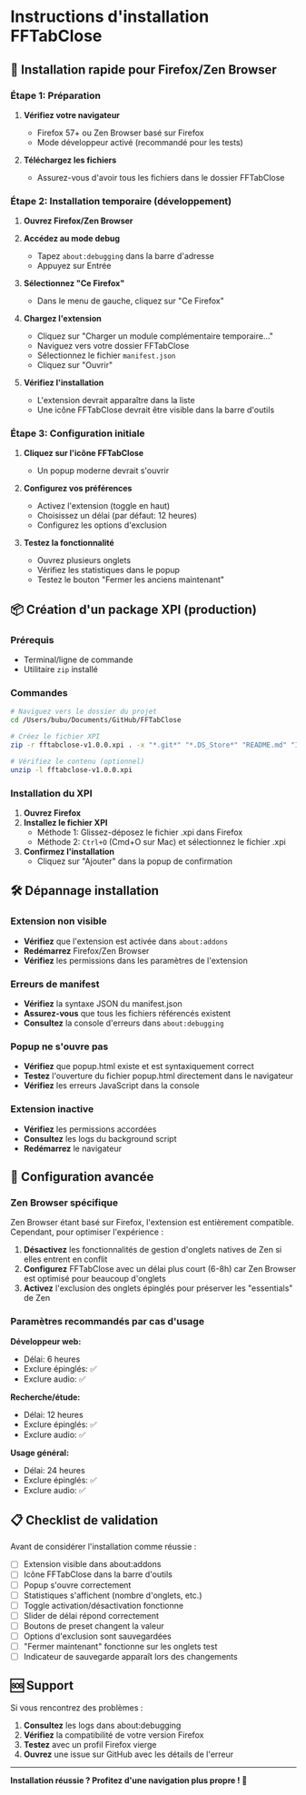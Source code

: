 # Instructions d'installation FFTabClose

## 🚀 Installation rapide pour Firefox/Zen Browser

### Étape 1: Préparation

1. **Vérifiez votre navigateur**
   - Firefox 57+ ou Zen Browser basé sur Firefox
   - Mode développeur activé (recommandé pour les tests)

2. **Téléchargez les fichiers**
   - Assurez-vous d'avoir tous les fichiers dans le dossier FFTabClose

### Étape 2: Installation temporaire (développement)

1. **Ouvrez Firefox/Zen Browser**

2. **Accédez au mode debug**
   - Tapez `about:debugging` dans la barre d'adresse
   - Appuyez sur Entrée

3. **Sélectionnez "Ce Firefox"**
   - Dans le menu de gauche, cliquez sur "Ce Firefox"

4. **Chargez l'extension**
   - Cliquez sur "Charger un module complémentaire temporaire..."
   - Naviguez vers votre dossier FFTabClose
   - Sélectionnez le fichier `manifest.json`
   - Cliquez sur "Ouvrir"

5. **Vérifiez l'installation**
   - L'extension devrait apparaître dans la liste
   - Une icône FFTabClose devrait être visible dans la barre d'outils

### Étape 3: Configuration initiale

1. **Cliquez sur l'icône FFTabClose**
   - Un popup moderne devrait s'ouvrir

2. **Configurez vos préférences**
   - Activez l'extension (toggle en haut)
   - Choisissez un délai (par défaut: 12 heures)
   - Configurez les options d'exclusion

3. **Testez la fonctionnalité**
   - Ouvrez plusieurs onglets
   - Vérifiez les statistiques dans le popup
   - Testez le bouton "Fermer les anciens maintenant"

## 📦 Création d'un package XPI (production)

### Prérequis
- Terminal/ligne de commande
- Utilitaire `zip` installé

### Commandes

```bash
# Naviguez vers le dossier du projet
cd /Users/bubu/Documents/GitHub/FFTabClose

# Créez le fichier XPI
zip -r fftabclose-v1.0.0.xpi . -x "*.git*" "*.DS_Store*" "README.md" "INSTALL.md" "*.svg"

# Vérifiez le contenu (optionnel)
unzip -l fftabclose-v1.0.0.xpi
```

### Installation du XPI

1. **Ouvrez Firefox**
2. **Installez le fichier XPI**
   - Méthode 1: Glissez-déposez le fichier .xpi dans Firefox
   - Méthode 2: `Ctrl+O` (Cmd+O sur Mac) et sélectionnez le fichier .xpi
3. **Confirmez l'installation**
   - Cliquez sur "Ajouter" dans la popup de confirmation

## 🛠️ Dépannage installation

### Extension non visible
- **Vérifiez** que l'extension est activée dans `about:addons`
- **Redémarrez** Firefox/Zen Browser
- **Vérifiez** les permissions dans les paramètres de l'extension

### Erreurs de manifest
- **Vérifiez** la syntaxe JSON du manifest.json
- **Assurez-vous** que tous les fichiers référencés existent
- **Consultez** la console d'erreurs dans `about:debugging`

### Popup ne s'ouvre pas
- **Vérifiez** que popup.html existe et est syntaxiquement correct
- **Testez** l'ouverture du fichier popup.html directement dans le navigateur
- **Vérifiez** les erreurs JavaScript dans la console

### Extension inactive
- **Vérifiez** les permissions accordées
- **Consultez** les logs du background script
- **Redémarrez** le navigateur

## 🔧 Configuration avancée

### Zen Browser spécifique

Zen Browser étant basé sur Firefox, l'extension est entièrement compatible. Cependant, pour optimiser l'expérience :

1. **Désactivez** les fonctionnalités de gestion d'onglets natives de Zen si elles entrent en conflit
2. **Configurez** FFTabClose avec un délai plus court (6-8h) car Zen Browser est optimisé pour beaucoup d'onglets
3. **Activez** l'exclusion des onglets épinglés pour préserver les "essentials" de Zen

### Paramètres recommandés par cas d'usage

**Développeur web:**
- Délai: 6 heures
- Exclure épinglés: ✅
- Exclure audio: ✅

**Recherche/étude:**
- Délai: 12 heures
- Exclure épinglés: ✅
- Exclure audio: ✅

**Usage général:**
- Délai: 24 heures
- Exclure épinglés: ✅
- Exclure audio: ✅

## 📋 Checklist de validation

Avant de considérer l'installation comme réussie :

- [ ] Extension visible dans about:addons
- [ ] Icône FFTabClose dans la barre d'outils
- [ ] Popup s'ouvre correctement
- [ ] Statistiques s'affichent (nombre d'onglets, etc.)
- [ ] Toggle activation/désactivation fonctionne
- [ ] Slider de délai répond correctement
- [ ] Boutons de preset changent la valeur
- [ ] Options d'exclusion sont sauvegardées
- [ ] "Fermer maintenant" fonctionne sur les onglets test
- [ ] Indicateur de sauvegarde apparaît lors des changements

## 🆘 Support

Si vous rencontrez des problèmes :

1. **Consultez** les logs dans about:debugging
2. **Vérifiez** la compatibilité de votre version Firefox
3. **Testez** avec un profil Firefox vierge
4. **Ouvrez** une issue sur GitHub avec les détails de l'erreur

---

**Installation réussie ? Profitez d'une navigation plus propre ! 🎉**
